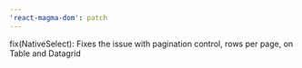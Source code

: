 ```yaml
---
'react-magma-dom': patch
---
```


fix(NativeSelect): Fixes the issue with pagination control, rows per page, on Table and Datagrid